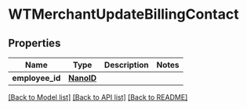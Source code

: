 # WTMerchantUpdateBillingContact


## Properties
Name | Type | Description | Notes
------------ | ------------- | ------------- | -------------
**employee_id** | [**NanoID**](NanoID.md) |  | 

[[Back to Model list]](../README.md#documentation-for-models) [[Back to API list]](../README.md#documentation-for-api-endpoints) [[Back to README]](../README.md)


